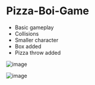 # Pizza-Boi-Game

* Basic gameplay 
* Collisions 
* Smaller character
* Box added
* Pizza throw added

![image](https://github.com/Koren-Ben-Ezra/Pizza-Boi-Game/assets/109624775/bb6fd9e2-0333-487f-971b-20471303883f)

![image](https://github.com/Koren-Ben-Ezra/Pizza-Boi-Game/assets/109624775/0f08ed35-f040-4cf6-93e7-a4dee131322d)

